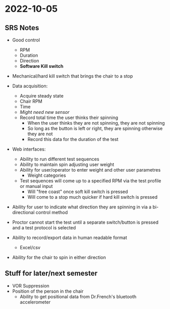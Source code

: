 # 2022-10-05
## SRS Notes
- Good control
	- RPM
	- Duration
	- Direction
	- **Software Kill switch**

- Mechanical/hard kill switch that brings the chair to a stop
- Data acquisition:
	- Acquire steady state 
	- Chair RPM
	- Time
	- *Might need new sensor*
	- Record total time the user thinks their spinning
		- When the user thinks they are not spinning, they are not spinning
		- So long as the button is left or right, they are spinning otherwise they are not
		- Record this data for the duration of the test

- Web interfaces:
	- Ability to run different test sequences
	- Ability to maintain spin adjusting user weight
	- Ability for user/operator to enter weight and other user parametres
		- Weight categories
	- Test sequences will come up to a specified RPM via the test profile or manual input
		- Will "free coast" once soft kill switch is pressed
		- Will come to a stop much quicker if hard kill switch is pressed

- Ability for user to indicate what direction they are spinning in via a bi-directional control method
- Proctor cannot start the test until a separate switch/button is pressed and a test protocol is selected

- Ability to record/export data in human readable format 
	- Excel/csv
- Ability for the chair to spin in either direction


## Stuff for later/next semester
- VOR Suppression 
- Position of the person in the chair
	- Ability to get positional data from Dr.French's bluetooth accelerometer